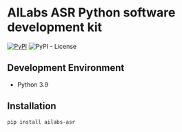 # AILabs ASR Python software development kit

[![PyPI](https://img.shields.io/pypi/v/ailabs-asr?color=blue)](https://pypi.org/project/ailabs-asr/) ![PyPI - License](https://img.shields.io/pypi/l/ailabs-asr)

## Development Environment

- Python 3.9

## Installation

```bash
pip install ailabs-asr
```
